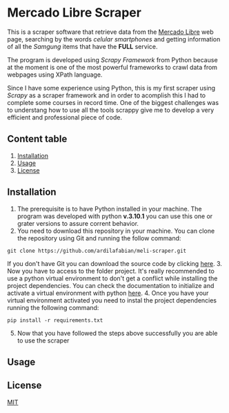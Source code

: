 # Mercado Libre Scraper

This is a scraper software that retrieve data from the [Mercado Libre](https://listado.mercadolibre.com.ar/celular-smartphones#D[A:celular%20smartphones]) web page, searching by the words _celular smartphones_ and getting information of all the _Samgung_ items that have the **FULL** service.

The program is developed using _Scrapy Framework_ from Python because at the moment is one of the most powerful frameworks to crawl data from webpages using XPath language.

Since I have some experience using Python, this is my first scraper using _Scrapy_ as a scraper framework and in order to acomplish this I had to complete some courses in record time. One of the biggest challenges was to understang how to use all the tools scrappy give me to develop a very efficient and professional piece of code.

## Content table
1. [Installation](#installation)
2. [Usage](#usage)
3. [License](#licence)

## Installation

1. The prerequisite is to have Python installed in your machine. The program was developed with python **v.3.10.1** you can use this one or grater versions to assure corrent behavior.
2. You need to download this repository in your machine. You can clone the repository using Git and running the follow command:
```
git clone https://github.com/ardilafabian/meli-scraper.git
```
If you don't have Git you can download the source code by clicking [here](https://github.com/ardilafabian/meli-scraper/archive/refs/heads/main.zip).
3. Now you have to access to the folder project. It's really recommended to use a python virtual environment to don't get a conflict while installing the project dependencies. You can check the documentation to initialize and activate a virtual environment with python [here](https://docs.python.org/3/library/venv.html).
4. Once you have your virtual environment activated you need to instal the project dependencies running the following command:
```
pip install -r requirements.txt
```
5. Now that you have followed the steps above successfully you are able to use the scraper

## Usage



## License
[MIT](https://choosealicense.com/licenses/mit/)
